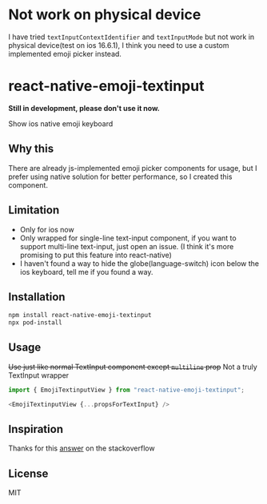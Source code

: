 # Not work on physical device
I have tried `textInputContextIdentifier` and `textInputMode` but not work in physical device(test on ios 16.6.1), I think you need to use a custom implemented emoji picker instead.

# react-native-emoji-textinput

**Still in development, please don't use it now.**

Show ios native emoji keyboard

## Why this
There are already js-implemented emoji picker components for usage, but I prefer using native solution for better performance, so I created this component.

## Limitation
- Only for ios now
- Only wrapped for single-line text-input component, if you want to support multi-line text-input, just open an issue. (I think it's more promising to put this feature into react-native)
- I haven't found a way to hide the globe(language-switch) icon below the ios keyboard, tell me if you found a way.

## Installation

```sh
npm install react-native-emoji-textinput
npx pod-install
```

## Usage
~~Use just like normal TextInput component except `multiline` prop~~
Not a truly TextInput wrapper
```js
import { EmojiTextinputView } from "react-native-emoji-textinput";

<EmojiTextinputView {...propsForTextInput} />
```


## Inspiration
Thanks for this [answer](https://stackoverflow.com/a/44753740) on the stackoverflow

## License

MIT
